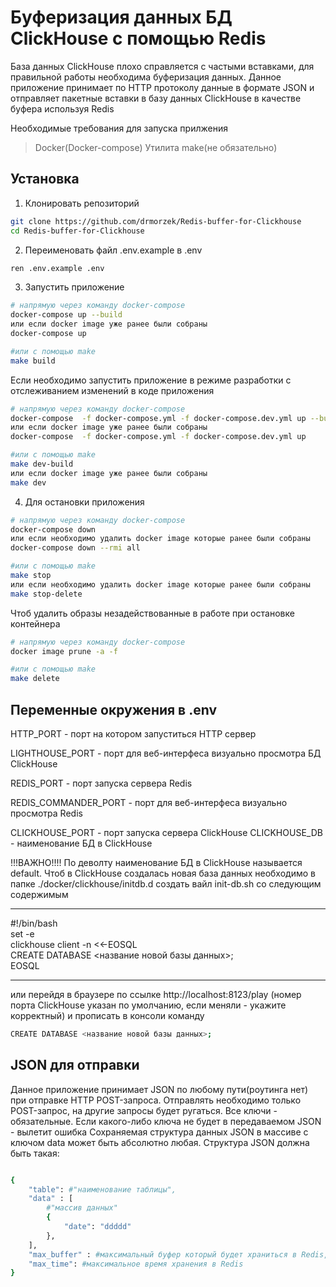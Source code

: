 # Буферизация данных  БД ClickHouse с помощью Redis

База данных ClickHouse плохо справляется с частыми вставками, для правильной работы необходима буферизация данных. Данное приложение принимает по HTTP протоколу данные в формате JSON и отправляет пакетные вставки в базу данных ClickHouse в качестве буфера используя Redis

Необходимые требования для запуска прилжения

> Docker(Docker-compose)
> Утилита make(не обязательно)

## Установка

1. Клонировать репозиторий
```bash
git clone https://github.com/drmorzek/Redis-buffer-for-Clickhouse
cd Redis-buffer-for-Clickhouse
```

2. Переименовать файл .env.example в .env
```bash
ren .env.example .env
```

3. Запустить приложение
```bash
# напрямую через команду docker-compose
docker-compose up --build
или если docker image уже ранее были собраны
docker-compose up

#или c помощью make
make build

```

Если необходимо запустить приложение в режиме разработки с отслеживанием изменений в коде приложения
```bash
# напрямую через команду docker-compose
docker-compose  -f docker-compose.yml -f docker-compose.dev.yml up --build
или если docker image уже ранее были собраны
docker-compose  -f docker-compose.yml -f docker-compose.dev.yml up

#или c помощью make
make dev-build
или если docker image уже ранее были собраны
make dev

```

4. Для остановки приложения

```bash
# напрямую через команду docker-compose
docker-compose down 
или если необходимо удалить docker image которые ранее были собраны
docker-compose down --rmi all

#или c помощью make
make stop
или если необходимо удалить docker image которые ранее были собраны
make stop-delete

```

Чтоб удалить образы незадействованные в работе при остановке контейнера
```bash
# напрямую через команду docker-compose
docker image prune -a -f

#или c помощью make
make delete
```

## Переменные окружения в .env

HTTP_PORT - порт на котором запуститься HTTP сервер

LIGHTHOUSE_PORT - порт для веб-интерфеса визуально просмотра БД ClickHouse

REDIS_PORT - порт запуска сервера Redis

REDIS_COMMANDER_PORT - порт для веб-интерфеса визуально просмотра Redis


CLICKHOUSE_PORT - порт запуска сервера ClickHouse
CLICKHOUSE_DB - наименование БД в ClickHouse

!!!ВАЖНО!!!!
По деволту наименование БД в ClickHouse называется default.
Чтоб в ClickHouse создалась новая база данных необходимо в папке ./docker/clickhouse/initdb.d создать вайл init-db.sh со следующим содержимым
__________________________________________________
#!/bin/bash  
set -e  
clickhouse client -n <<-EOSQL  
    CREATE DATABASE <название новой базы данных>;  
EOSQL
__________________________________________________

или перейдя в браузере по ссылке http://localhost:8123/play (номер порта ClickHouse указан по умолчанию, если меняли - укажите корректный) и прописать в консоли команду
```bash
CREATE DATABASE <название новой базы данных>;
```

## JSON для отправки

Данное приложение принимает JSON по любому пути(роутинга нет) при отправке HTTP POST-запроса.
Отправлять необходимо только POST-запрос, на другие запросы будет ругаться.
Все ключи - обязательные. Если какого-либо ключа не будет в передаваемом JSON - вылетит ошибка
Сохраняемая структура данных JSON в массиве с ключом data может быть абсолютно любая.
Структура JSON должна быть такая:
```bash

{
    "table": #"наименование таблицы",
    "data" : [
        #"массив данных"
        {
            "date": "ddddd"
        },
    ],
    "max_buffer" : #максимальный буфер который будет храниться в Redis,
    "max_time": #максимальное время хранения в Redis
}

```




